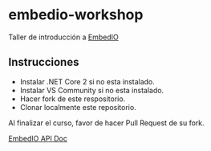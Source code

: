 # embedio-workshop
Taller de introducción a [EmbedIO](https://unosquare.github.io/embedio)

## Instrucciones
* Instalar .NET Core 2 si no esta instalado.
* Instalar VS Community si no esta instalado.
* Hacer fork de este respositorio.
* Clonar localmente este repositorio.

Al finalizar el curso, favor de hacer Pull Request de su fork.

[EmbedIO API Doc](https://unosquare.github.io/embedio/api/EmbedIO.html)
